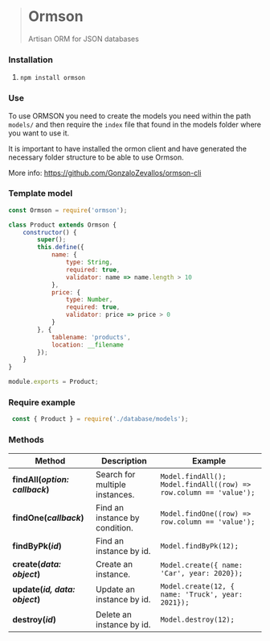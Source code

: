 ># Ormson
>Artisan ORM for JSON databases

### Installation
1. `npm install ormson`

### Use
To use ORMSON you need to create the models you need within the path `models/` and then require the `index` file that found in the models folder where you want to use it.

It is important to have installed the ormon client and have generated the necessary folder structure to be able to use Ormson.

More info: https://github.com/GonzaloZevallos/ormson-cli

### Template model

```js script
const Ormson = require('ormson');

class Product extends Ormson {
    constructor() {
        super();
        this.define({
            name: {
                type: String,
                required: true,
                validator: name => name.length > 10
            },
            price: {
                type: Number,
                required: true,
                validator: price => price > 0
            }
        }, {
            tablename: 'products',
            location: __filename
        });
    }
}

module.exports = Product;
```

### Require example
```js script
 const { Product } = require('./database/models');
```

### Methods

Method                               | Description                           | Example
------------------------------------ | ------------------------------------- | --------------------------------------
**findAll(*option: callback*)**      | Search for multiple instances.        | `Model.findAll();`</br>`Model.findAll((row) => row.column == 'value');`
**findOne(*callback*)**              | Find an instance by condition.        | `Model.findOne((row) => row.column == 'value');`
**findByPk(*id*)**                   | Find an instance by id.               | `Model.findByPk(12);`
**create(*data: object*)**           | Create an instance.                   | `Model.create({ name: 'Car', year: 2020});`
**update(*id, data: object*)**       | Update an instance by id.             | `Model.create(12, { name: 'Truck', year: 2021});`
**destroy(*id*)**                    | Delete an instance by id.             | `Model.destroy(12);`
